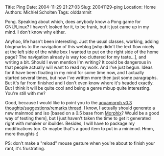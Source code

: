 Title: Ping
Date: 2004-11-29 21:27:03
Slug: 20041129-ping
Location: Home
Authors: Michiel Scholten
Tags: olddammit

<p>Pong. Speaking about which, does anybody know a Pong game for GNU/Linux? I haven't looked for it, to be frank, but it just came up in my mind. I don't know why either.</p> 

<p>Anyhoo, life hasn't been interesting. Just the usual classes, working, adding blogmarks to the navigation of this weblog [why didn't the text flow nicely at the left side of the white box I wanted to put on the right side of the home page? The navigation already is way too cluttered for my taste...], and writing a bit. Should I even mention I'm writing? It could be dangerous in that people actually will want to read my work. And I've just begun. Ideas for it have been floating in my mind for some time now, and I actually started several times, but now I've written more then just some paragraphs. But it's far from finished and I don't even know where it's headed exactly. But I think it will be quite cool and being a genre mixup quite interesting. You're still with me?</p>

<p>Good, because I would like to point you to the <a href="http://aquariusoft.org/forum/viewtopic.php?id=2">aquamorph v0.3 thoughts/suggestions/remarks thread</a>. I know, I actually should generate a new mainmod and iso [based on a 0.5 base from <a href="http://www.morphix.org/">Morphix</a>? Would be a good way of testing them], but I just haven't taken the time to get it generated right with mmaker or ibuilder. Besides, I will have to package my modifications too. Or maybe that's a good item to put in a minimod. Hmm, more thoughts :)</p>

<p>PS: don't make a "reload" mouse gesture when you're about to finish your rant, it's frustrating.</p>
